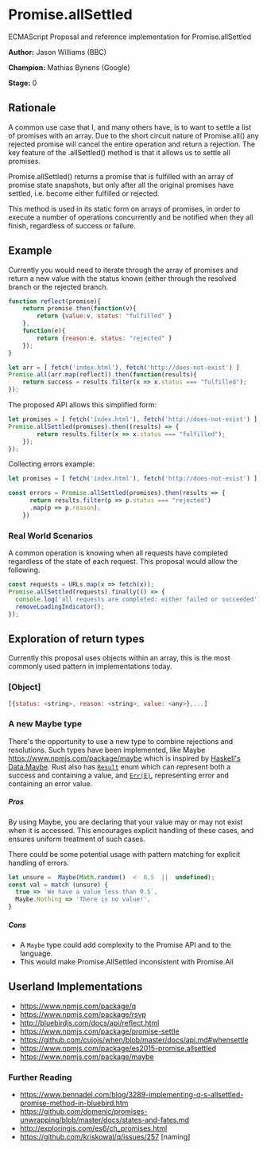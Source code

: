 
# Promise.allSettled
ECMAScript Proposal and reference implementation for Promise.allSettled  

**Author:** Jason Williams (BBC) 

**Champion:** Mathias Bynens (Google)

**Stage:** 0 

## Rationale
A common use case that I, and many others have, is to want to settle a list of promises with an array. Due to the short circuit nature of Promise.all() any rejected promise will cancel the entire operation and return a rejection.
The key feature of the .allSettled() method is that it allows us to settle all promises.

Promise.allSettled() returns a promise that is fulfilled with an array of promise state snapshots, but only after all the original promises have settled, i.e. become either fulfilled or rejected.

This method is used in its static form on arrays of promises, in order to execute a number of operations concurrently and be notified when they all finish, regardless of success or failure.

## Example
Currently you would need to iterate through the array of promises and return a new value with the status known (either through the resolved branch or the rejected branch.

```js
function reflect(promise){
    return promise.then(function(v){ 
	    return {value:v, status: "fulfilled" }
	},
	function(e){ 
		return {reason:e, status: "rejected" }
	});
}

let arr = [ fetch('index.html'), fetch('http://does-not-exist') ]
Promise.all(arr.map(reflect)).then(function(results){
    return success = results.filter(x => x.status === "fulfilled");
});
```

The proposed API allows this simplified form:
```js
let promises = [ fetch('index.html'), fetch('http://does-not-exist') ]
Promise.allSettled(promises).then((results) => {
		return results.filter(x => x.status === "fulfilled");
	});
});
```
Collecting errors example:
```js
let promises = [ fetch('index.html'), fetch('http://does-not-exist') ]

const errors = Promise.allSettled(promises).then(results => {
	  return results.filter(p => p.status === "rejected")
	  .map(p => p.reason);
	})
```

### Real World Scenarios
A common operation is knowing when all requests have completed regardless of the state of each request. This proposal would allow the following.
```js
const requests = URLs.map(x => fetch(x));
Promise.allSettled(requests).finally(() => {
  console.log('all requests are completed: either failed or succeeded');
  removeLoadingIndicator();
});
```

## Exploration of return types
Currently this proposal uses objects within an array, this is the most commonly used pattern in implementations today.
### [Object]
```js
[{status: <string>, reason: <string>, value: <any>},...]
```
### A new Maybe type
There's the opportunity to use a new type to combine rejections and resolutions. Such types have been implemented, like Maybe https://www.npmjs.com/package/maybe which is inspired by [Haskell's Data.Maybe](http://www.haskell.org/ghc/docs/7.4-latest/html/libraries/base-4.5.1.0/Data-Maybe.html). 
Rust also has [`Result`](https://doc.rust-lang.org/std/result/) enum which can represent both a success and containing a value, and [`Err(E)`](https://doc.rust-lang.org/std/result/enum.Result.html#variant.Err), representing error and containing an error value.
##### Pros

By using Maybe, you are declaring that your value may or may not exist when it is accessed. This encourages explicit handling of these cases, and ensures uniform treatment of such cases.

There could be some potential usage with pattern matching for explicit handling of errors.
```js
let unsure =  Maybe(Math.random()  <  0.5  ||  undefined);
const val = match (unsure) {
  true => `We have a value less than 0.5`,
  Maybe.Nothing => 'There is no value!',
}
```

##### Cons
* A `Maybe` type could add complexity to the Promise API and to the language.
* This would make Promise.AllSettled inconsistent with Promise.All


## Userland Implementations
* https://www.npmjs.com/package/q
* https://www.npmjs.com/package/rsvp
* http://bluebirdjs.com/docs/api/reflect.html
* https://www.npmjs.com/package/promise-settle 
* https://github.com/cujojs/when/blob/master/docs/api.md#whensettle
* https://www.npmjs.com/package/es2015-promise.allsettled
* https://www.npmjs.com/package/maybe

### Further Reading
* https://www.bennadel.com/blog/3289-implementing-q-s-allsettled-promise-method-in-bluebird.htm
* https://github.com/domenic/promises-unwrapping/blob/master/docs/states-and-fates.md
* http://exploringjs.com/es6/ch_promises.html
* https://github.com/kriskowal/q/issues/257 [naming]


